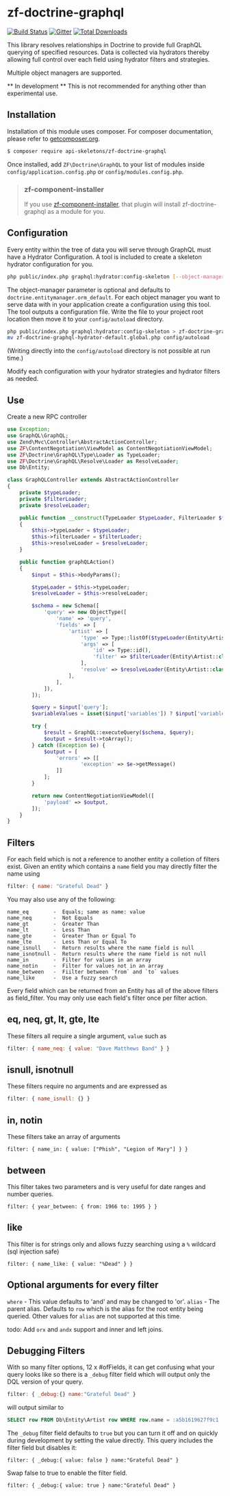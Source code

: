 zf-doctrine-graphql
===================

[![Build Status](https://travis-ci.org/API-Skeletons/zf-doctrine-graphql.svg)](https://travis-ci.org/API-Skeletons/zf-doctrine-graphql)
[![Gitter](https://badges.gitter.im/api-skeletons/open-source.svg)](https://gitter.im/api-skeletons/open-source)
[![Total Downloads](https://poser.pugx.org/api-skeletons/zf-doctrine-graphql/downloads)](https://packagist.org/packages/api-skeletons/zf-doctrine-graphql)

This library resolves relationships in Doctrine to provide full GraphQL
querying of specified resources.  Data is collected via hydrators thereby
allowing full control over each field using hydrator filters and strategies.

Multiple object managers are supported.

** In development ** This is not recommended for anything other than experimental use.


Installation
------------

Installation of this module uses composer. For composer documentation, please refer to
[getcomposer.org](http://getcomposer.org/).

```bash
$ composer require api-skeletons/zf-doctrine-graphql
```

Once installed, add `ZF\Doctrine\GraphQL` to your list of modules inside
`config/application.config.php` or `config/modules.config.php`.

> ### zf-component-installer
>
> If you use [zf-component-installer](https://github.com/zendframework/zf-component-installer),
> that plugin will install zf-doctrine-graphql as a module for you.


Configuration
-------------

Every entity within the tree of data you will serve through GraphQL must have a Hydrator Configuration.
A tool is included to create a skeleton hydrator configuration for you.

```sh
php public/index.php graphql:hydrator:config-skeleton [--object-manager=]
```

The object-manager parameter is optional and defaults to `doctrine.entitymanager.orm_default`.
For each object manager you want to serve data with in your application create a configuration using this
tool.  The tool outputs a configuration file.  Write the file to your project root location then move
it to your `config/autoload` directory.

```sh
php public/index.php graphql:hydrator:config-skeleton > zf-doctrine-graphql-hydrator-default.global.php
mv zf-doctrine-graphql-hydrator-default.global.php config/autoload
```

(Writing directly into the `config/autoload` directory is not possible at run time.)

Modify each configuration with your hydrator strategies and hydrator filters as needed.


Use
---

Create a new RPC controller

```php
use Exception;
use GraphQL\GraphQL;
use Zend\Mvc\Controller\AbstractActionController;
use ZF\ContentNegotiation\ViewModel as ContentNegotiationViewModel;
use ZF\Doctrine\GraphQL\Type\Loader as TypeLoader;
use ZF\Doctrine\GraphQL\Resolve\Loader as ResolveLoader;
use Db\Entity;

class GraphQLController extends AbstractActionController
{
    private $typeLoader;
    private $filterLoader;
    private $resolveLoader;

    public function __construct(TypeLoader $typeLoader, FilterLoader $filterLoader, ResolveLoader $resolveLoader)
    {
        $this->typeLoader = $typeLoader;
        $this->filterLoader = $filterLoader;
        $this->resolveLoader = $resolveLoader;
    }

    public function graphQLAction()
    {
        $input = $this->bodyParams();

        $typeLoader = $this->typeLoader;
        $resolveLoader = $this->resolveLoader;

        $schema = new Schema([
            'query' => new ObjectType([
                'name' => 'query',
                'fields' => [
                    'artist' => [
                        'type' => Type::listOf($typeLoader(Entity\Artist::class)),
                        'args' => [
                            'id' => Type::id(),
                            'filter' => $filterLoader(Entity\Artist::class),
                        ],
                        'resolve' => $resolveLoader(Entity\Artist::class),
                    ],
                ],
            ]),
        ]);

        $query = $input['query'];
        $variableValues = isset($input['variables']) ? $input['variables'] : null;

        try {
            $result = GraphQL::executeQuery($schema, $query);
            $output = $result->toArray();
        } catch (Exception $e) {
            $output = [
                'errors' => [[
                        'exception' => $e->getMessage()
                ]]
            ];
        }

        return new ContentNegotiationViewModel([
            'payload' => $output,
        ]);
    }
}
```

Filters
-------

For each field which is not a reference to another entity a colletion of filters exist.
Given an entity which contains a `name` field you may directly filter the name using
```js
filter: { name: "Grateful Dead" }
```

You may also use any of the following:
```
name_eq        -  Equals; same as name: value
name_neq       -  Not Equals
name_gt        -  Greater Than
name_lt        -  Less Than
name_gte       -  Greater Than or Equal To
name_lte       -  Less Than or Equal To
name_isnull    -  Return results where the name field is null
name_isnotnull -  Return results where the name field is not null
name_in        -  Filter for values in an array
name_notin     -  Filter for values not in an array
name_between   -  Fiilter between `from` and `to` values
name_like      -  Use a fuzzy search
```

Every field which can be returned from an Entity has all of the above filters as field_filter.
You may only use each field's filter once per filter action.


eq, neq, gt, lt, gte, lte
-------------------------
These filters all require a single argument, `value` such as
```js
filter: { name_neq: { value: "Dave Matthews Band" } }
```

isnull, isnotnull
-----------------
These filters require no arguments and are expressed as
```js
filter: { name_isnull: {} }
```

in, notin
---------
These filters take an array of arguments
```
filter: { name_in: { value: ["Phish", "Legion of Mary"] } }
```

between
-------
This filter takes two parameters and is very useful for date ranges and number queries.
```
filter: { year_between: { from: 1966 to: 1995 } }
```

like
----
This filter is for strings only and allows fuzzy searching using a `%` wildcard (sql injection safe)
```
filter: { name_like: { value: "%Dead" } }
```


Optional arguments for every filter
-----------------------------------

`where` - This value defaults to 'and' and may be changed to 'or'.
`alias` - The parent alias.  Defaults to `row` which is the alias for the root entity being queried.
Other values for `alias` are not supported at this time.


todo:  Add `orx` and `andx` support and inner and left joins.


Debugging Filters
-----------------

With so many filter options, 12 x #ofFields, it can get confusing what your query looks like
so there is a `_debug` filter field which will output only the DQL version of your query.
```js
filter: { _debug:{} name:"Grateful Dead" }
```
will output similar to
```sql
SELECT row FROM Db\Entity\Artist row WHERE row.name = :a5b1619627f9c1
```

The `_debug` filter field defaults to `true` but you can turn it off and on quickly during development
by setting the value directly.  This query includes the filter field but disables it:
```
filter: { _debug:{ value: false } name:"Grateful Dead" }
```
Swap false to true to enable the filter field.
```
filter: { _debug:{ value: true } name:"Grateful Dead" }
```
